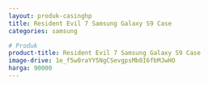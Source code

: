 ```yaml
---
layout: produk-casinghp
title: Resident Evil 7 Samsung Galaxy S9 Case
categories: samsung

# Produk
product-title: Resident Evil 7 Samsung Galaxy S9 Case
image-drive: 1e_f5w0raYY5NgCSevgpsMb0I6fbMJwHO
harga: 90000
---
```

